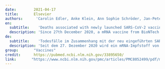 ```yaml
---
date:        2021-04-17
title:       Elsevier 
authors:      'Carolin Edler, Anke Klein, Ann Sophie Schröder, Jan-Peter Sperhake,Benjamin Ondruschka, Carolin Edler, Anke Klein, Ann Sophie Schröder, Jan-Peter Sperhake, Benjamin Ondruschka'
en:
  subtitle:    'Deaths associated with newly launched SARS-CoV-2 vaccination (Comirnaty®)'
  description: 'Since 27th December 2020, a mRNA vaccine from BioNTech / Pfizer (Comirnaty®) has been used across Germany. As of 12th March 2021, 286 fatalities of vaccinated German individuals were registered at the Paul-Ehrlich-Institute with time intervals after vaccination between one hour to 40 days. From our catchment area in northern Germany, we have so far become aware of 22 deaths in connection with vaccination in a 5 week period (range: 0-28 days after vaccination). Three death cases after vaccination with Comirnaty®, which were autopsied at the Institute of Legal Medicine Hamburg, are presented in more detail. All three deceased had severe cardiovascular diseases, among other comorbidities, and died in the context of these pre-existing conditions, while one case developed a COVID-19 pneumonia as cause of death. Taking into account the results of the postmortem examination a causal relation between the vaccination and the death was not established in any case. If there are indications of an allergic reaction, histological and postmortem laboratory examinations should be performed subsequent to the autopsy (tryptase, total IgE, CRP, interleukin-6, complement activity C3/C5).'
de: 
  subtitle:    'Todesfälle im Zusammenhang mit der neu eingeführten SARS-CoV-2-Impfung (Comirnaty®)'
  description: 'Seit dem 27. Dezember 2020 wird ein mRNA-Impfstoff von BioNTech / Pfizer (Comirnaty®) deutschlandweit eingesetzt. Bis zum 12. März 2021 wurden im Paul-Ehrlich-Institut 286 Todesfälle von geimpften deutschen Personen mit Zeitabständen nach der Impfung zwischen einer Stunde und 40 Tagen registriert. Aus unserem Einzugsgebiet in Norddeutschland sind uns bisher 22 Todesfälle im Zusammenhang mit der Impfung in einem Zeitraum von 5 Wochen bekannt geworden (Spanne: 0-28 Tage nach der Impfung). Drei Todesfälle nach der Impfung mit Comirnaty®, die im Institut für Rechtsmedizin Hamburg obduziert wurden, werden näher vorgestellt. Alle drei Verstorbenen hatten neben anderen Komorbiditäten schwere kardiovaskuläre Erkrankungen und starben im Rahmen dieser Vorerkrankungen, während in einem Fall eine COVID-19-Pneumonie als Todesursache auftrat. Unter Berücksichtigung der Ergebnisse der Obduktion wurde in keinem Fall ein kausaler Zusammenhang zwischen der Impfung und dem Tod festgestellt. Bei Hinweisen auf eine allergische Reaktion sollten im Anschluss an die Autopsie histologische und postmortale Laboruntersuchungen durchgeführt werden (Tryptase, Gesamt-IgE, CRP, Interleukin-6, Komplementaktivität C3/C5).'
group:       "Vaccines"
credit:      https://pubmed.ncbi.nlm.nih.gov/33895650/
link:       "https://www.ncbi.nlm.nih.gov/pmc/articles/PMC8052499/pdf/main.pdf"
---
```

<object data="{{ page.link }}" style='height:calc(100vh - 400px); width: 100%' type='application/pdf'></object>